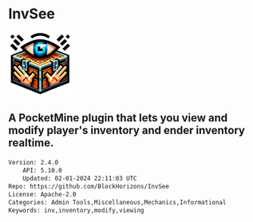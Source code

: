 # InvSee
<img src="https://raw.githubusercontent.com/BlockHorizons/InvSee/28756e55e1ac11294bcd3b10b4cbc9f2cb03a743/icon.png" width="128" height="128" />

## A PocketMine plugin that lets you view and modify player's inventory and ender inventory realtime.
```properties
Version: 2.4.0
    API: 5.10.0
    Updated: 02-01-2024 22:11:03 UTC
Repo: https://github.com/BlockHorizons/InvSee
License: Apache-2.0
Categories: Admin Tools,Miscellaneous,Mechanics,Informational
Keywords: inv,inventory,modify,viewing
```